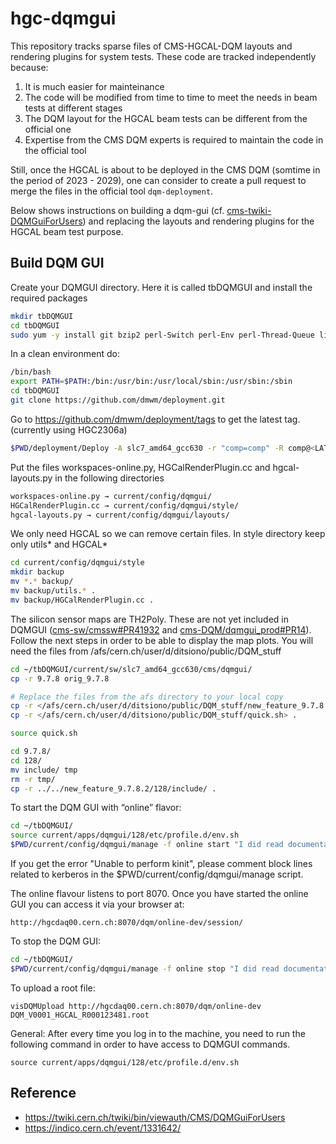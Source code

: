 # hgc-dqmgui

This repository tracks sparse files of CMS-HGCAL-DQM layouts and rendering plugins for system tests. These code are tracked independently because:

1. It is much easier for mainteinance
2. The code will be modified from time to time to meet the needs in beam tests at different stages
3. The DQM layout for the HGCAL beam tests can be different from the official one
4. Expertise from the CMS DQM experts is required to maintain the code in the official tool

Still, once the HGCAL is about to be deployed in the CMS DQM (somtime in the period of 2023 - 2029), one can consider to create a pull request to merge the files in the official tool `dqm-deployment`.

Below shows instructions on building a dqm-gui (cf. [cms-twiki-DQMGuiForUsers](https://twiki.cern.ch/twiki/bin/viewauth/CMS/DQMGuiForUsers)) and replacing the layouts and rendering plugins for the HGCAL beam test purpose.

## Build DQM GUI

Create your DQMGUI directory. Here it is called tbDQMGUI and install the required packages
```bash
mkdir tbDQMGUI
cd tbDQMGUI
sudo yum -y install git bzip2 perl-Switch perl-Env perl-Thread-Queue libXpm-devel libXmu libXext-devel mesa-libGLU-devel libXinerama libXi libXft-devel libXrandr libXcursor zsh tk perl-ExtUtils-Embed compat-libstdc++-33
```

In a clean environment do:
```bash
/bin/bash
export PATH=$PATH:/bin:/usr/bin:/usr/local/sbin:/usr/sbin:/sbin
cd tbDQMGUI
git clone https://github.com/dmwm/deployment.git
```

Go to https://github.com/dmwm/deployment/tags to get the latest tag. (currently using HGC2306a)
```bash
$PWD/deployment/Deploy -A slc7_amd64_gcc630 -r "comp=comp" -R comp@<LATESTTAG> -t MYDEV -s "prep sw post" $PWD dqmgui/bare
```

Put the files workspaces-online.py, HGCalRenderPlugin.cc and hgcal-layouts.py in the following directories
```bash
workspaces-online.py → current/config/dqmgui/
HGCalRenderPlugin.cc → current/config/dqmgui/style/
hgcal-layouts.py → current/config/dqmgui/layouts/
```

We only need HGCAL so we can remove certain files. In style directory keep only utils\* and HGCAL\*
```bash
cd current/config/dqmgui/style
mkdir backup
mv *.* backup/
mv backup/utils.* .
mv backup/HGCalRenderPlugin.cc .
```

The silicon sensor maps are TH2Poly. These are not yet included in DQMGUI ([cms-sw/cmssw#PR41932](https://github.com/cms-sw/cmssw/pull/41932) and [cms-DQM/dqmgui_prod#PR14](https://github.com/cms-DQM/dqmgui_prod/pull/14)). Follow the next steps in order to be able to display the map plots. You will need the files from /afs/cern.ch/user/d/ditsiono/public/DQM_stuff

```bash
cd ~/tbDQMGUI/current/sw/slc7_amd64_gcc630/cms/dqmgui/
cp -r 9.7.8 orig_9.7.8

# Replace the files from the afs directory to your local copy
cp -r </afs/cern.ch/user/d/ditsiono/public/DQM_stuff/new_feature_9.7.8.2/> .
cp -r </afs/cern.ch/user/d/ditsiono/public/DQM_stuff/quick.sh> .

source quick.sh

cd 9.7.8/
cd 128/
mv include/ tmp
rm -r tmp/
cp -r ../../new_feature_9.7.8.2/128/include/ .
```

To start the DQM GUI with “online” flavor:
```bash
cd ~/tbDQMGUI/
source current/apps/dqmgui/128/etc/profile.d/env.sh
$PWD/current/config/dqmgui/manage -f online start "I did read documentation"
```

If you get the error "Unable to perform kinit", please comment block lines related to kerberos in the $PWD/current/config/dqmgui/manage script.

The online flavour listens to port 8070. Once you have started the online GUI you can access it via your browser at:
```
http://hgcdaq00.cern.ch:8070/dqm/online-dev/session/
```

To stop the DQM GUI:
```bash
cd ~/tbDQMGUI/
$PWD/current/config/dqmgui/manage -f online stop "I did read documentation"
```

To upload a root file:
```
visDQMUpload http://hgcdaq00.cern.ch:8070/dqm/online-dev DQM_V0001_HGCAL_R000123481.root
```

General: After every time you log in to the machine, you need to run the following command in order to have access to DQMGUI commands.
```
source current/apps/dqmgui/128/etc/profile.d/env.sh
```

## Reference
- https://twiki.cern.ch/twiki/bin/viewauth/CMS/DQMGuiForUsers
- https://indico.cern.ch/event/1331642/
